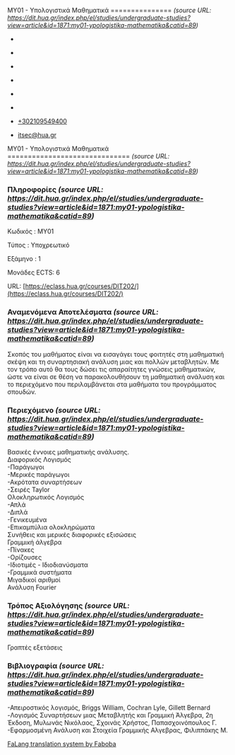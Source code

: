 ΜΥ01 - Υπολογιστικά Μαθηματικά
===============  *(source URL: https://dit.hua.gr/index.php/el/studies/undergraduate-studies?view=article&id=1871:my01-ypologistika-mathematika&catid=89)*
                              

*   [](https://www.facebook.com/ditharokopio)
*   [](https://www.youtube.com/channel/UCEHkYirpXF1nSLxDCrfDZ4A)
*   [](https://www.linkedin.com/company/77699385)
*   [](https://www.instagram.com/dithua)

*   [](https://dit.hua.gr/index.php/el/studies/undergraduate-studies)
*   [](https://dit.hua.gr/index.php/en/studies/undergraduate-studies)

*   [+302109549400](tel:+302109549400)
*   [itsec@hua.gr](mailto:itsec@hua.gr)

ΜΥ01 - Υπολογιστικά Μαθηματικά
==============================  *(source URL: https://dit.hua.gr/index.php/el/studies/undergraduate-studies?view=article&id=1871:my01-ypologistika-mathematika&catid=89)*

### Πληροφορίες  *(source URL: https://dit.hua.gr/index.php/el/studies/undergraduate-studies?view=article&id=1871:my01-ypologistika-mathematika&catid=89)*

Κωδικός : ΜΥ01

Τύπος : Υποχρεωτικό

Εξάμηνο : 1

Μονάδες ECTS: 6

URL: [https://eclass.hua.gr/courses/DIT202/](https://eclass.hua.gr/courses/DIT202/)

### Αναμενόμενα Αποτελέσματα  *(source URL: https://dit.hua.gr/index.php/el/studies/undergraduate-studies?view=article&id=1871:my01-ypologistika-mathematika&catid=89)*

Σκοπός του μαθήματος είναι να εισαγάγει τους φοιτητές στη μαθηματική σκέψη και τη συναρτησιακή ανάλυση μιας και πολλών μεταβλητών. Με τον τρόπο αυτό θα τους δώσει τις απαραίτητες γνώσεις μαθηματικών, ώστε να είναι σε θέση να παρακολουθήσουν τη μαθηματική ανάλυση και το περιεχόμενο που περιλαμβάνεται στα μαθήματα του προγράμματος σπουδών.

### Περιεχόμενο  *(source URL: https://dit.hua.gr/index.php/el/studies/undergraduate-studies?view=article&id=1871:my01-ypologistika-mathematika&catid=89)*

Βασικές έννοιες μαθηματικής ανάλυσης.  
Διαφορικός Λογισμός  
\-Παράγωγοι  
\-Μερικές παράγωγοι  
\-Ακρότατα συναρτήσεων  
\-Σειρές Taylor  
Ολοκληρωτικός Λογισμός  
\-Απλά  
\-Διπλά  
\-Γενικευμένα  
\-Επικαμπύλια ολοκληρώματα  
Συνήθεις και μερικές διαφορικές εξισώσεις  
Γραμμική άλγεβρα  
\-Πίνακες  
\-Ορίζουσες  
\-Ιδιοτιμές - Ιδιοδιανύσματα  
\-Γραμμικά συστήματα  
Μιγαδικοί αριθμοί  
Ανάλυση Fourier

### Τρόπος Αξιολόγησης  *(source URL: https://dit.hua.gr/index.php/el/studies/undergraduate-studies?view=article&id=1871:my01-ypologistika-mathematika&catid=89)*

Γραπτές εξετάσεις

### Βιβλιογραφία  *(source URL: https://dit.hua.gr/index.php/el/studies/undergraduate-studies?view=article&id=1871:my01-ypologistika-mathematika&catid=89)*

\-Απειροστικός λογισμός, Briggs William, Cochran Lyle, Gillett Bernard  
\-Λογισμός Συναρτήσεων μιας Μεταβλητής και Γραμμική Άλγεβρα, 2η Έκδοση, Μυλωνάς Νικόλαος, Σχοινάς Χρήστος, Παπασχοινόπουλος Γ.  
\-Εφαρμοσμένη Ανάλυση και Στοιχεία Γραμμικής Αλγεβρας, Φιλιππάκης Μ.

[FaLang translation system by Faboba](http://www.faboba.com/ "Faboba : Création de composantJoomla")

[](https://dit.hua.gr/index.php/el/studies/undergraduate-studies?view=article&id=1871:my01-ypologistika-mathematika&catid=89#)
